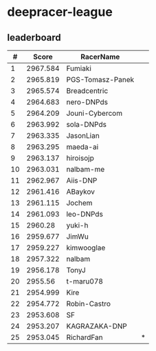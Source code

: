 # deepracer-league

## leaderboard

<!-- leaderboard -->
| # | Score | RacerName |   |
| - | ----- | --------- | - |
| 1 | 2967.584 | Fumiaki | |
| 2 | 2965.819 | PGS-Tomasz-Panek | |
| 3 | 2965.574 | Breadcentric | |
| 4 | 2964.683 | nero-DNPds | |
| 5 | 2964.209 | Jouni-Cybercom | |
| 6 | 2963.992 | sola-DNPds | |
| 7 | 2963.335 | JasonLian | |
| 8 | 2963.295 | maeda-ai | |
| 9 | 2963.137 | hiroisojp | |
| 10 | 2963.031 | nalbam-me | |
| 11 | 2962.967 | Aiis-DNP | |
| 12 | 2961.416 | ABaykov | |
| 13 | 2961.115 | Jochem | |
| 14 | 2961.093 | leo-DNPds | |
| 15 | 2960.28 | yuki-h | |
| 16 | 2959.677 | JimWu | |
| 17 | 2959.227 | kimwooglae | |
| 18 | 2957.322 | nalbam | |
| 19 | 2956.178 | TonyJ | |
| 20 | 2955.56 | t-maru078 | |
| 21 | 2954.999 | Kire | |
| 22 | 2954.772 | Robin-Castro | |
| 23 | 2953.608 | SF | |
| 24 | 2953.207 | KAGRAZAKA-DNP | |
| 25 | 2953.045 | RichardFan | * |
